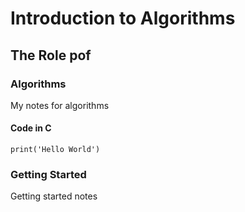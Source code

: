 # Introduction to Algorithms

## The Role pof 

### Algorithms

My notes for algorithms

#### Code in C

```
print('Hello World')

```

### Getting Started

Getting started notes
